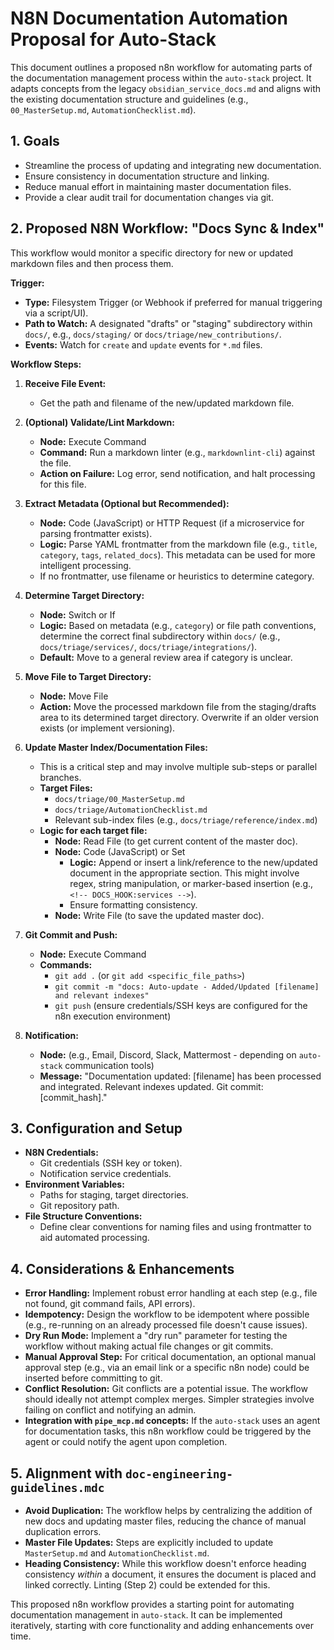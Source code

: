 # N8N Documentation Automation Proposal for Auto-Stack

This document outlines a proposed n8n workflow for automating parts of the documentation management process within the `auto-stack` project. It adapts concepts from the legacy `obsidian_service_docs.md` and aligns with the existing documentation structure and guidelines (e.g., `00_MasterSetup.md`, `AutomationChecklist.md`).

## 1. Goals

*   Streamline the process of updating and integrating new documentation.
*   Ensure consistency in documentation structure and linking.
*   Reduce manual effort in maintaining master documentation files.
*   Provide a clear audit trail for documentation changes via git.

## 2. Proposed N8N Workflow: "Docs Sync & Index"

This workflow would monitor a specific directory for new or updated markdown files and then process them.

**Trigger:**
*   **Type:** Filesystem Trigger (or Webhook if preferred for manual triggering via a script/UI).
*   **Path to Watch:** A designated "drafts" or "staging" subdirectory within `docs/`, e.g., `docs/staging/` or `docs/triage/new_contributions/`.
*   **Events:** Watch for `create` and `update` events for `*.md` files.

**Workflow Steps:**

1.  **Receive File Event:**
    *   Get the path and filename of the new/updated markdown file.

2.  **(Optional) Validate/Lint Markdown:**
    *   **Node:** Execute Command
    *   **Command:** Run a markdown linter (e.g., `markdownlint-cli`) against the file.
    *   **Action on Failure:** Log error, send notification, and halt processing for this file.

3.  **Extract Metadata (Optional but Recommended):**
    *   **Node:** Code (JavaScript) or HTTP Request (if a microservice for parsing frontmatter exists).
    *   **Logic:** Parse YAML frontmatter from the markdown file (e.g., `title`, `category`, `tags`, `related_docs`). This metadata can be used for more intelligent processing.
    *   If no frontmatter, use filename or heuristics to determine category.

4.  **Determine Target Directory:**
    *   **Node:** Switch or If
    *   **Logic:** Based on metadata (e.g., `category`) or file path conventions, determine the correct final subdirectory within `docs/` (e.g., `docs/triage/services/`, `docs/triage/integrations/`).
    *   **Default:** Move to a general review area if category is unclear.

5.  **Move File to Target Directory:**
    *   **Node:** Move File
    *   **Action:** Move the processed markdown file from the staging/drafts area to its determined target directory. Overwrite if an older version exists (or implement versioning).

6.  **Update Master Index/Documentation Files:**
    *   This is a critical step and may involve multiple sub-steps or parallel branches.
    *   **Target Files:**
        *   `docs/triage/00_MasterSetup.md`
        *   `docs/triage/AutomationChecklist.md`
        *   Relevant sub-index files (e.g., `docs/triage/reference/index.md`)
    *   **Logic for each target file:**
        *   **Node:** Read File (to get current content of the master doc).
        *   **Node:** Code (JavaScript) or Set
            *   **Logic:** Append or insert a link/reference to the new/updated document in the appropriate section. This might involve regex, string manipulation, or marker-based insertion (e.g., `<!-- DOCS_HOOK:services -->`).
            *   Ensure formatting consistency.
        *   **Node:** Write File (to save the updated master doc).

7.  **Git Commit and Push:**
    *   **Node:** Execute Command
    *   **Commands:**
        *   `git add .` (or `git add <specific_file_paths>`)
        *   `git commit -m "docs: Auto-update - Added/Updated [filename] and relevant indexes"`
        *   `git push` (ensure credentials/SSH keys are configured for the n8n execution environment)

8.  **Notification:**
    *   **Node:** (e.g., Email, Discord, Slack, Mattermost - depending on `auto-stack` communication tools)
    *   **Message:** "Documentation updated: [filename] has been processed and integrated. Relevant indexes updated. Git commit: [commit_hash]."

## 3. Configuration and Setup

*   **N8N Credentials:**
    *   Git credentials (SSH key or token).
    *   Notification service credentials.
*   **Environment Variables:**
    *   Paths for staging, target directories.
    *   Git repository path.
*   **File Structure Conventions:**
    *   Define clear conventions for naming files and using frontmatter to aid automated processing.

## 4. Considerations & Enhancements

*   **Error Handling:** Implement robust error handling at each step (e.g., file not found, git command fails, API errors).
*   **Idempotency:** Design the workflow to be idempotent where possible (e.g., re-running on an already processed file doesn't cause issues).
*   **Dry Run Mode:** Implement a "dry run" parameter for testing the workflow without making actual file changes or git commits.
*   **Manual Approval Step:** For critical documentation, an optional manual approval step (e.g., via an email link or a specific n8n node) could be inserted before committing to git.
*   **Conflict Resolution:** Git conflicts are a potential issue. The workflow should ideally not attempt complex merges. Simpler strategies involve failing on conflict and notifying an admin.
*   **Integration with `pipe_mcp.md` concepts:** If the `auto-stack` uses an agent for documentation tasks, this n8n workflow could be triggered by the agent or could notify the agent upon completion.

## 5. Alignment with `doc-engineering-guidelines.mdc`

*   **Avoid Duplication:** The workflow helps by centralizing the addition of new docs and updating master files, reducing the chance of manual duplication errors.
*   **Master File Updates:** Steps are explicitly included to update `MasterSetup.md` and `AutomationChecklist.md`.
*   **Heading Consistency:** While this workflow doesn't enforce heading consistency *within* a document, it ensures the document is placed and linked correctly. Linting (Step 2) could be extended for this.

This proposed n8n workflow provides a starting point for automating documentation management in `auto-stack`. It can be implemented iteratively, starting with core functionality and adding enhancements over time.
